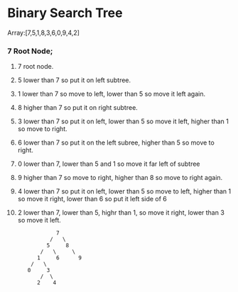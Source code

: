 # Binary Search Tree

Array:[7,5,1,8,3,6,0,9,4,2]

### 7 Root Node;
1. 7 root node.
2. 5 lower than 7 so put it on left subtree.
3. 1 lower than 7 so move to left, lower than 5 so move it left again.
4. 8 higher than 7 so put it on right subtree.
5. 3 lower than 7 so put it on left, lower than 5 so move it left, higher than 1 so move to right.
6. 6 lower than 7 so put it on the left subree, higher than 5 so move to right.
7. 0 lower than 7, lower than 5 and 1 so move it far left of subtree
8. 9 higher than 7 so move to right, higher than 8 so move to right again.
9. 4 lower than 7 so put it on left, lower than 5 so move to left, higher than 1 so move it right, lower than 6 so put it left side of 6
10. 2 lower than 7, lower than 5, highr than 1, so move it right, lower than 3 so move it left.





                    7
                  /   \ 
                 5     8
               /   \     \
              1     6      9           
            /   \               
           0     3
               /  \
              2    4
